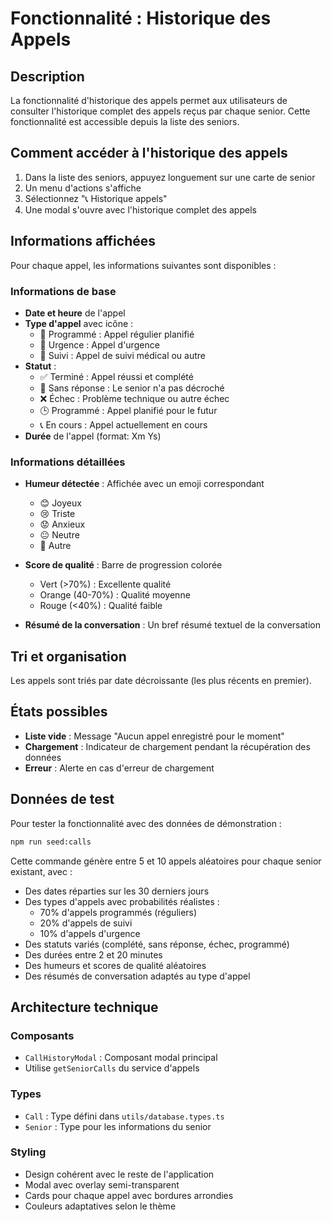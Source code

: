 # Fonctionnalité : Historique des Appels

## Description

La fonctionnalité d'historique des appels permet aux utilisateurs de consulter l'historique complet des appels reçus par chaque senior. Cette fonctionnalité est accessible depuis la liste des seniors.

## Comment accéder à l'historique des appels

1. Dans la liste des seniors, appuyez longuement sur une carte de senior
2. Un menu d'actions s'affiche
3. Sélectionnez "📞 Historique appels"
4. Une modal s'ouvre avec l'historique complet des appels

## Informations affichées

Pour chaque appel, les informations suivantes sont disponibles :

### Informations de base
- **Date et heure** de l'appel
- **Type d'appel** avec icône :
  - 📅 Programmé : Appel régulier planifié
  - 🚨 Urgence : Appel d'urgence
  - 🔄 Suivi : Appel de suivi médical ou autre
- **Statut** : 
  - ✅ Terminé : Appel réussi et complété
  - 📵 Sans réponse : Le senior n'a pas décroché
  - ❌ Échec : Problème technique ou autre échec
  - 🕒 Programmé : Appel planifié pour le futur
  - 📞 En cours : Appel actuellement en cours
- **Durée** de l'appel (format: Xm Ys)

### Informations détaillées
- **Humeur détectée** : Affichée avec un emoji correspondant
  - 😊 Joyeux
  - 😢 Triste
  - 😟 Anxieux
  - 😐 Neutre
  - 🙂 Autre

- **Score de qualité** : Barre de progression colorée
  - Vert (>70%) : Excellente qualité
  - Orange (40-70%) : Qualité moyenne
  - Rouge (<40%) : Qualité faible

- **Résumé de la conversation** : Un bref résumé textuel de la conversation

## Tri et organisation

Les appels sont triés par date décroissante (les plus récents en premier).

## États possibles

- **Liste vide** : Message "Aucun appel enregistré pour le moment"
- **Chargement** : Indicateur de chargement pendant la récupération des données
- **Erreur** : Alerte en cas d'erreur de chargement

## Données de test

Pour tester la fonctionnalité avec des données de démonstration :

```bash
npm run seed:calls
```

Cette commande génère entre 5 et 10 appels aléatoires pour chaque senior existant, avec :
- Des dates réparties sur les 30 derniers jours
- Des types d'appels avec probabilités réalistes :
  - 70% d'appels programmés (réguliers)
  - 20% d'appels de suivi
  - 10% d'appels d'urgence
- Des statuts variés (complété, sans réponse, échec, programmé)
- Des durées entre 2 et 20 minutes
- Des humeurs et scores de qualité aléatoires
- Des résumés de conversation adaptés au type d'appel

## Architecture technique

### Composants
- `CallHistoryModal` : Composant modal principal
- Utilise `getSeniorCalls` du service d'appels

### Types
- `Call` : Type défini dans `utils/database.types.ts`
- `Senior` : Type pour les informations du senior

### Styling
- Design cohérent avec le reste de l'application
- Modal avec overlay semi-transparent
- Cards pour chaque appel avec bordures arrondies
- Couleurs adaptatives selon le thème